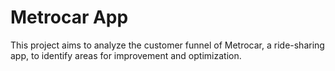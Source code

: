 # Metrocar App

This project aims to analyze the customer funnel of Metrocar, a ride-sharing app, to identify areas for improvement and optimization.
